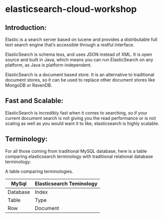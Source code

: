 # elasticsearch-cloud-workshop

## Introduction:

Elastic is a search server based on lucene and provides a distributable full text search engine that’s accessible through a restful interface.


ElasticSearch is schema less, and uses JSON instead of XML. It is open source and built in Java, which means you can run ElasticSearch on any platform, as Java is platform independent.


ElasticSearch is a document based store. It is an alternative to traditional document stores, so it can be used to replace other document stores like MongoDB or RavenDB.


## Fast and Scalable:

ElasticSearch is incredibly fast when it comes to searching, so if your current document search is not giving you the read performance or is not scaling as well as you would want it to like, elasticsearch is highly scalable.

## Terminology:

For all those coming from traditional MySQL database, here is a table comparing elasticsearch terminology with traditional relational database terminology:

A table comparing terminologies.

| MySql    | Elasticsearch Teminology |
|----------|--------------------------|
| Database | Index                    |
| Table    | Type                     |
| Row      | Document                 |
